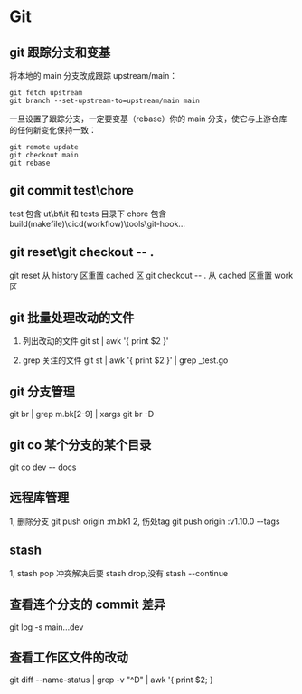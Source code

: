 # Git

## git 跟踪分支和变基

将本地的 main 分支改成跟踪 upstream/main：
```
git fetch upstream
git branch --set-upstream-to=upstream/main main
```
一旦设置了跟踪分支，一定要变基（rebase）你的 main 分支，使它与上游仓库的任何新变化保持一致：
```
git remote update
git checkout main
git rebase
```

## git commit test\chore

test 包含 ut\bt\it 和 tests 目录下
chore 包含 build(makefile)\cicd(workflow)\tools\git-hook\...

## git reset\git checkout -- .

git reset 从 history 区重置 cached 区
git checkout -- . 从 cached 区重置 work 区

## git 批量处理改动的文件

1. 列出改动的文件
git st | awk '{ print $2 }'

2. grep 关注的文件
git st | awk '{ print $2 }' | grep _test.go

## git 分支管理

git br | grep m.bk[2-9] | xargs git br -D

## git co 某个分支的某个目录

git co dev -- docs

## 远程库管理

1, 删除分支
git push origin :m.bk1
2, 伤处tag
git push origin :v1.10.0 --tags

## stash

1, stash pop 冲突解决后要 stash drop,没有 stash --continue

## 查看连个分支的 commit 差异

git log -s main...dev

## 查看工作区文件的改动

git diff --name-status | grep -v "^D" | awk '{ print $2; }

